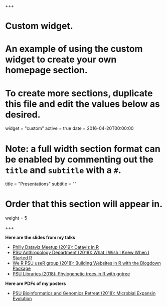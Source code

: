 +++
# Custom widget.
# An example of using the custom widget to create your own homepage section.
# To create more sections, duplicate this file and edit the values below as desired.
widget = "custom"
active = true
date = 2016-04-20T00:00:00

# Note: a full width section format can be enabled by commenting out the `title` and `subtitle` with a `#`.
title = "Presentations"
subtitle = ""

# Order that this section will appear in.
weight = 5

+++

**Here are the slides from my talks**

- [Philly Dataviz Meetup (2019): Dataviz in R](/slides/ggplot_intro.html)
- [PSU Anthropology Department (2018): What I Wish I Knew When I Started R](/slides/intro_R_anthropology_2018.html)
- [We R PSU useR group (2018): Building Websites in R with the Blogdown Package](/slides/blogdown_weR_2018.html)
- [PSU Libraries (2018): Phylogenetic trees in R with ggtree](/slides/ggtree_lightning_talk_2018.html)


**Here are PDFs of my posters**

- [PSU Bioinformatics and Genomics Retreat (2018): Microbial Expansin Evolution](/slides/microbial_expansin_evolution.pdf)

